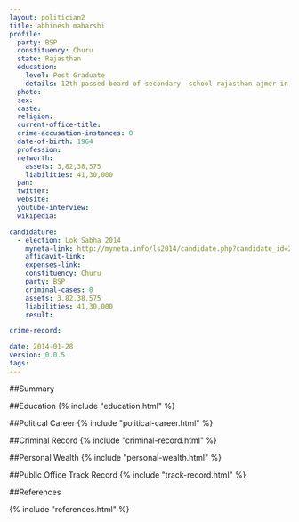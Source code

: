 ```yaml
---
layout: politician2
title: abhinesh maharshi
profile: 
  party: BSP
  constituency: Churu
  state: Rajasthan
  education: 
    level: Post Graduate
    details: 12th passed board of secondary  school rajasthan ajmer in 1978  b.com pass from rajasthan university  in jaipur in 1984  m.a pass from rajasthan university jaipur   1987  l.l.b from rajasthan university jaipur in 1995
  photo: 
  sex: 
  caste: 
  religion: 
  current-office-title: 
  crime-accusation-instances: 0
  date-of-birth: 1964
  profession: 
  networth: 
    assets: 3,82,38,575
    liabilities: 41,30,000
  pan: 
  twitter: 
  website: 
  youtube-interview: 
  wikipedia: 

candidature: 
  - election: Lok Sabha 2014
    myneta-link: http://myneta.info/ls2014/candidate.php?candidate_id=2316
    affidavit-link: 
    expenses-link: 
    constituency: Churu 
    party: BSP
    criminal-cases: 0
    assets: 3,82,38,575
    liabilities: 41,30,000
    result:  

crime-record: 

date: 2014-01-28
version: 0.0.5
tags: 
---
```

##Summary


##Education
{% include "education.html" %}


##Political Career
{% include "political-career.html" %}


##Criminal Record
{% include "criminal-record.html" %}


##Personal Wealth
{% include "personal-wealth.html" %}


##Public Office Track Record
{% include "track-record.html" %}


##References


{% include "references.html" %}